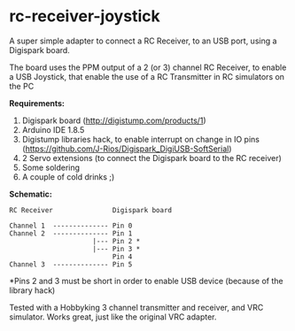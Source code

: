 # rc-receiver-joystick
A super simple adapter to connect a RC Receiver, to an USB port, using a Digispark board.

The board uses the PPM output of a 2 (or 3) channel RC Receiver, to enable a USB Joystick, that enable the use of a RC Transmitter in RC simulators on the PC

**Requirements:**

1. Digispark board (http://digistump.com/products/1)
2. Arduino IDE 1.8.5
3. Digistump libraries hack, to enable interrupt on change in IO pins (https://github.com/J-Rios/Digispark_DigiUSB-SoftSerial)
4. 2 Servo extensions (to connect the Digispark board to the RC receiver)
4. Some soldering
5. A couple of cold drinks ;)

**Schematic:**

```
RC Receiver               Digispark board

Channel 1  -------------- Pin 0
Channel 2  -------------- Pin 1
                     |--- Pin 2 *
                     |--- Pin 3 *
                          Pin 4
Channel 3  -------------- Pin 5                       
```

*Pins 2 and 3 must be short in order to enable USB device (because of the library hack)

Tested with a Hobbyking 3 channel transmitter and receiver, and VRC simulator. Works great, just like the original VRC adapter.

